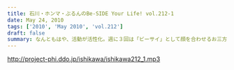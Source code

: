 ```yaml
---
title: 石川・ホンマ・ぶるんのBe-SIDE Your Life! vol.212-1
date: May 24, 2010
tags: ['2010', 'May 2010', 'vol.212']
draft: false
summary: なんともはや、活動が活性化。週に３回は「ビーサイ」として顔を合わせるお三方。しかし毎度の不協和音は相変わらずで・・・NAMAE
---
```


http://project-phi.ddo.jp/ishikawa/ishikawa212_1.mp3
